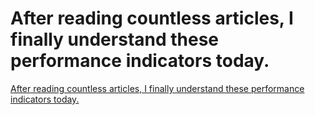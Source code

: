 # After reading countless articles, I finally understand these performance indicators today.
[After reading countless articles, I finally understand these performance indicators today.](https://aiwithcloud.com/2022/09/19/after_reading_countless_articles_i_finally_understand_these_performance_indicators_today/)